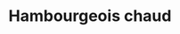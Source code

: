 ---
title: "Hambourgeois chaud"
description: "½ LB. de bœuf haché grillé, recouvert de notre délicieuse sauce maison"
price_s: ""
price_l: "13"
price_lg: ""
weight: "3"
hidden: true
---